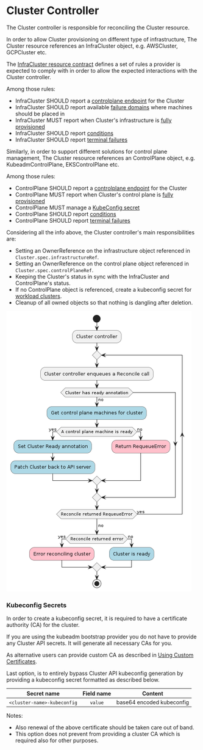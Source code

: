# Cluster Controller

The Cluster controller is responsible for reconciling the Cluster resource.

In order to allow Cluster provisioning on different type of infrastructure, The Cluster resource references
an InfraCluster object, e.g. AWSCluster, GCPCluster etc.

The [InfraCluster resource contract](../../providers/contracts/infra-cluster.md) defines a set of rules a provider is expected to comply with in order to allow
the expected interactions with the Cluster controller. 

Among those rules:
- InfraCluster SHOULD report a [controlplane endpoint](../../providers/contracts/infra-cluster.md#infracluster-control-plane-endpoint) for the Cluster
- InfraCluster SHOULD report available [failure domains](../../providers/contracts/infra-cluster.md#infracluster-failure-domains) where machines should be placed in
- InfraCluster MUST report when Cluster's infrastructure is [fully provisioned](../../providers/contracts/infra-cluster.md#infracluster-initialization-completed) 
- InfraCluster SHOULD report [conditions](../../providers/contracts/infra-cluster.md#infracluster-conditions)
- InfraCluster SHOULD report [terminal failures](../../providers/contracts/infra-cluster.md#infracluster-terminal-failures)

Similarly, in order to support different solutions for control plane management, The Cluster resource references
an ControlPlane object, e.g. KubeadmControlPlane, EKSControlPlane etc.

Among those rules:
- ControlPlane SHOULD report a [controlplane endpoint](../../providers/contracts/control-plane.md#controlplane-endpoint) for the Cluster
- ControlPlane MUST report when Cluster's control plane is [fully provisioned](../../providers/contracts/control-plane.md#controlplane-initialization-completed)
- ControlPlane MUST manage a [KubeConfig secret](../../providers/contracts/control-plane.md#cluster-kubeconfig-management)
- ControlPlane SHOULD report [conditions](../../providers/contracts/control-plane.md#controlplane-conditions)
- ControlPlane SHOULD report [terminal failures](../../providers/contracts/control-plane.md#controlplane-terminal-failures)

Considering all the info above, the Cluster controller's main responsibilities are:

* Setting an OwnerReference on the infrastructure object referenced in `Cluster.spec.infrastructureRef`.
* Setting an OwnerReference on the control plane object referenced in `Cluster.spec.controlPlaneRef`.
* Keeping the Cluster's status in sync with the InfraCluster and ControlPlane's status.
* If no ControlPlane object is referenced, create a kubeconfig secret for [workload clusters](../../../reference/glossary.md#workload-cluster).
* Cleanup of all owned objects so that nothing is dangling after deletion.

![](../../../images/cluster-admission-cluster-controller.png)

### Kubeconfig Secrets

In order to create a kubeconfig secret, it is required to have a certificate authority (CA) for the cluster.

If you are using the kubeadm bootstrap provider you do not have to provide any Cluster API secrets. It will generate
all necessary CAs for you.

As alternative users can provide custom CA as described in [Using Custom Certificates](../../../tasks/certs/using-custom-certificates.md).

Last option, is to entirely bypass Cluster API kubeconfig generation by providing a kubeconfig secret
formatted as described below.

|         Secret name         | Field name |          Content          |
|:---------------------------:|:----------:|:-------------------------:|
| `<cluster-name>-kubeconfig` |  `value`   | base64 encoded kubeconfig |

Notes: 
- Also renewal of the above certificate should be taken care out of band.
- This option does not prevent from providing a cluster CA which is required also for other purposes.

